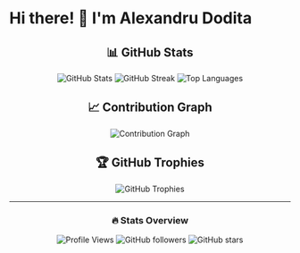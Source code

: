 # Hi there! 👋 I'm Alexandru Dodita

<div align="center">

## 📊 GitHub Stats

<img src="https://github-readme-stats.vercel.app/api?username=AlexandruDodita&show_icons=true&theme=dark&hide_border=true&bg_color=0d1117&title_color=58a6ff&text_color=c9d1d9&icon_color=58a6ff" alt="GitHub Stats" />

<img src="https://github-readme-streak-stats.herokuapp.com/?user=AlexandruDodita&theme=dark&hide_border=true&background=0d1117&stroke=58a6ff&ring=58a6ff&fire=58a6ff&currStreakLabel=c9d1d9&sideLabels=c9d1d9&currStreakNum=58a6ff&sideNums=58a6ff&dates=8b949e" alt="GitHub Streak" />

<img src="https://github-readme-stats.vercel.app/api/top-langs/?username=AlexandruDodita&layout=compact&theme=dark&hide_border=true&bg_color=0d1117&title_color=58a6ff&text_color=c9d1d9" alt="Top Languages" />

## 📈 Contribution Graph

<img src="https://github-readme-activity-graph.vercel.app/graph?username=AlexandruDodita&theme=github-dark&hide_border=true&bg_color=0d1117&color=58a6ff&line=58a6ff&point=c9d1d9" alt="Contribution Graph" />

## 🏆 GitHub Trophies

<img src="https://github-profile-trophy.vercel.app/?username=AlexandruDodita&theme=darkhub&no-frame=true&no-bg=true&row=1&column=7" alt="GitHub Trophies" />

</div>

---

<div align="center">

### 🔥 Stats Overview

![Profile Views](https://komarev.com/ghpvc/?username=AlexandruDodita&color=blueviolet&style=flat-square)
![GitHub followers](https://img.shields.io/github/followers/AlexandruDodita?label=Followers&style=social)
![GitHub stars](https://img.shields.io/github/stars/AlexandruDodita?affiliations=OWNER%2CCOLLABORATOR&style=social)

</div>

